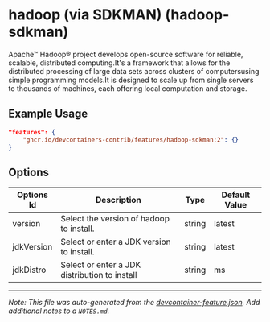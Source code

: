 
# hadoop (via SDKMAN) (hadoop-sdkman)

Apache™ Hadoop® project develops open-source software for reliable, scalable,
distributed computing.It's a framework that allows for the distributed
processing of large data sets across clusters of computersusing simple
programming models.It is designed to scale up from single servers to thousands
of machines, each offering local computation and storage.

## Example Usage

```json
"features": {
    "ghcr.io/devcontainers-contrib/features/hadoop-sdkman:2": {}
}
```

## Options

| Options Id | Description | Type | Default Value |
|-----|-----|-----|-----|
| version | Select the version of hadoop to install. | string | latest |
| jdkVersion | Select or enter a JDK version to install. | string | latest |
| jdkDistro | Select or enter a JDK distribution to install | string | ms |



---

_Note: This file was auto-generated from the [devcontainer-feature.json](https://github.com/devcontainers-contrib/features/blob/main/src/hadoop-sdkman/devcontainer-feature.json).  Add additional notes to a `NOTES.md`._

